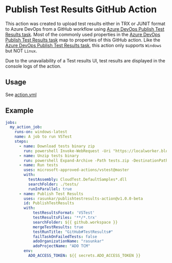 # Publish Test Results GitHub Action

This action was created to upload test results either in TRX or JUNIT format to Azure DevOps from a GitHub workflow using [Azure DevOps Publish Test Results task](https://learn.microsoft.com/en-us/azure/devops/pipelines/tasks/reference/publish-test-results-v2). Most of the commonly used properties in the [Azure DevOps Publish Test Results task](https://learn.microsoft.com/en-us/azure/devops/pipelines/tasks/reference/publish-test-results-v2) map to properties of this GitHub action. Like the [Azure DevOps Publish Test Results task](https://learn.microsoft.com/en-us/azure/devops/pipelines/tasks/reference/publish-test-results-v2), this action only supports `Windows` but NOT `Linux`.

Due to the unavailability of a Test results UI, test results are displayed in the console logs of the action.

## Usage

See [action.yml](action.yml)

## Example

```yaml
jobs:
  my_action_job:
    runs-on: windows-latest
    name: A job to run VSTest
    steps:
      - name: Download tests binary zip
        run: powershell Invoke-WebRequest -Uri "https://localworker.blob.core.windows.net/win-x64/tests.zip" -OutFile "./tests.zip"
      - name: Unzip tests binary
        run: powershell Expand-Archive -Path tests.zip -DestinationPath ./
      - name: Run tests
        uses: microsoft-approved-actions/vstest@master
        with:
          testAssembly: CloudTest.DefaultSamples*.dll
          searchFolder: ./tests/
          runInParallel: true
      - name: Publish Test Results
        uses: rasunkar/publishtestresults-action@v1.0.0-beta
        id: PublishTestResults
        with:
            testResultsFormat: 'VSTest'
            testResultsFiles: '**/*.trx'
            searchFolder: ${{ github.workspace }}
            mergeTestResults: true
            testRunTitle: "GitHub#TestResults#"
            failTaskOnFailedTests: false
            adoOrganizationName: "rasunkar"
            adoProjectName: "ADO TCM"
        env:
          ADO_ACCESS_TOKEN: ${{ secrets.ADO_ACCESS_TOKEN }}
```


